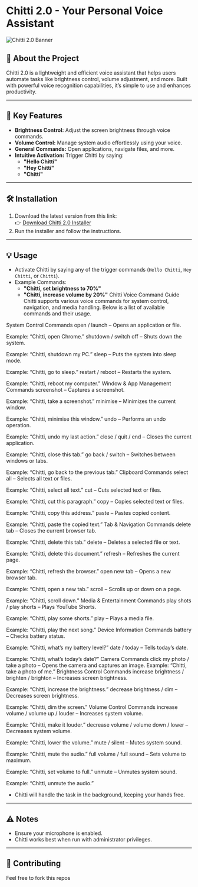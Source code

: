 # Chitti 2.0 - Your Personal Voice Assistant  

![Chitti 2.0 Banner](resources/app_icon.ico)

## 🚀 About the Project  
Chitti 2.0 is a lightweight and efficient voice assistant that helps users automate tasks like brightness control, volume adjustment, and more. Built with powerful voice recognition capabilities, it’s simple to use and enhances productivity.  

---

## 🎯 Key Features
- **Brightness Control:** Adjust the screen brightness through voice commands.  
- **Volume Control:** Manage system audio effortlessly using your voice.  
- **General Commands:** Open applications, navigate files, and more.  
- **Intuitive Activation:** Trigger Chitti by saying:  
  - **"Hello Chitti"**  
  - **"Hey Chitti"**  
  - **"Chitti"**

---

## 🛠️ Installation  
1. Download the latest version from this link:  
   👉 [Download Chitti 2.0 Installer](https://www.mediafire.com/file/czolpa2c4qt395i/chitti_2.0.exe/file)  
2. Run the installer and follow the instructions.  

---

## 💡 Usage  
- Activate Chitti by saying any of the trigger commands (`Hello Chitti`, `Hey Chitti`, or `Chitti`).  
- Example Commands:  
  - **"Chitti, set brightness to 70%"**  
  - **"Chitti, increase volume by 20%"**
Chitti Voice Command Guide
Chitti supports various voice commands for system control, navigation, and media handling. Below is a list of available commands and their usage.

System Control Commands
open / launch – Opens an application or file.

Example: “Chitti, open Chrome.”
shutdown / switch off – Shuts down the system.

Example: “Chitti, shutdown my PC.”
sleep – Puts the system into sleep mode.

Example: “Chitti, go to sleep.”
restart / reboot – Restarts the system.

Example: “Chitti, reboot my computer.”
Window & App Management Commands
screenshot – Captures a screenshot.

Example: “Chitti, take a screenshot.”
minimise – Minimizes the current window.

Example: “Chitti, minimise this window.”
undo – Performs an undo operation.

Example: “Chitti, undo my last action.”
close / quit / end – Closes the current application.

Example: “Chitti, close this tab.”
go back / switch – Switches between windows or tabs.

Example: “Chitti, go back to the previous tab.”
Clipboard Commands
select all – Selects all text or files.

Example: “Chitti, select all text.”
cut – Cuts selected text or files.

Example: “Chitti, cut this paragraph.”
copy – Copies selected text or files.

Example: “Chitti, copy this address.”
paste – Pastes copied content.

Example: “Chitti, paste the copied text.”
Tab & Navigation Commands
delete tab – Closes the current browser tab.

Example: “Chitti, delete this tab.”
delete – Deletes a selected file or text.

Example: “Chitti, delete this document.”
refresh – Refreshes the current page.

Example: “Chitti, refresh the browser.”
open new tab – Opens a new browser tab.

Example: “Chitti, open a new tab.”
scroll – Scrolls up or down on a page.

Example: “Chitti, scroll down.”
Media & Entertainment Commands
play shots / play shorts – Plays YouTube Shorts.

Example: “Chitti, play some shorts.”
play – Plays a media file.

Example: “Chitti, play the next song.”
Device Information Commands
battery – Checks battery status.

Example: “Chitti, what’s my battery level?”
date / today – Tells today’s date.

Example: “Chitti, what’s today’s date?”
Camera Commands
click my photo / take a photo – Opens the camera and captures an image.
Example: “Chitti, take a photo of me.”
Brightness Control Commands
increase brightness / brighten / brighton – Increases screen brightness.

Example: “Chitti, increase the brightness.”
decrease brightness / dim – Decreases screen brightness.

Example: “Chitti, dim the screen.”
Volume Control Commands
increase volume / volume up / louder – Increases system volume.

Example: “Chitti, make it louder.”
decrease volume / volume down / lower – Decreases system volume.

Example: “Chitti, lower the volume.”
mute / silent – Mutes system sound.

Example: “Chitti, mute the audio.”
full volume / full sound – Sets volume to maximum.

Example: “Chitti, set volume to full.”
unmute – Unmutes system sound.

Example: “Chitti, unmute the audio.”
- Chitti will handle the task in the background, keeping your hands free.  

---

## ⚠️ Notes  
- Ensure your microphone is enabled.  
- Chitti works best when run with administrator privileges.  

---

## 🤝 Contributing  
Feel free to fork this repos
